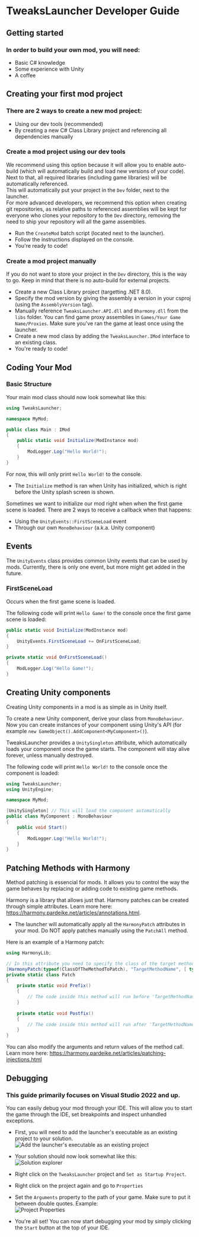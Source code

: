 # TweaksLauncher Developer Guide

## Getting started

### In order to build your own mod, you will need:
- Basic C# knowledge
- Some experience with Unity
- A coffee

## Creating your first mod project
### There are 2 ways to create a new mod project:
- Using our dev tools (recommended)
- By creating a new C# Class Library project and referencing all dependencies manually

### Create a mod project using our dev tools
We recommend using this option because it will allow you to enable auto-build (which will automatically build and load new versions of your code). Next to that, all required libraries (including game libraries) will be automatically referenced.<br>
This will automatically put your project in the `Dev` folder, next to the launcher.<br>
For more advanced developers, we recommend this option when creating git repositories, as relative paths to referenced assemblies will be kept for everyone who clones your repository to the `Dev` directory, removing the need to ship your repository will all the game assemblies.

- Run the `CreateMod` batch script (located next to the launcher).
- Follow the instructions displayed on the console.
- You're ready to code!

### Create a mod project manually
If you do not want to store your project in the `Dev` directory, this is the way to go. Keep in mind that there is no auto-build for external projects.

- Create a new Class Library project (targetting .NET 8.0).
- Specify the mod version by giving the assembly a version in your csproj (using the `AssemblyVersion` tag).
- Manually reference `TweaksLauncher.API.dll` and `0harmony.dll` from the `libs` folder. You can find game proxy assemblies in `Games/Your Game Name/Proxies`. Make sure you've ran the game at least once using the launcher.
- Create a new mod class by adding the `TweaksLauncher.IMod` interface to an existing class.
- You're ready to code!

## Coding Your Mod
### Basic Structure
Your main mod class should now look somewhat like this:
```cs
using TweaksLauncher;

namespace MyMod;

public class Main : IMod
{
    public static void Initialize(ModInstance mod)
    {
        ModLogger.Log("Hello World!");
    }
}
```

For now, this will only print `Hello World!` to the console.<br>
- The `Initialize` method is ran when Unity has initialized, which is right before the Unity splash screen is shown.

Sometimes we want to initialize our mod right when when the first game scene is loaded. There are 2 ways to receive a callback when that happens:
- Using the `UnityEvents::FirstSceneLoad` event
- Through our own `MonoBehaviour` (a.k.a. Unity component)

## Events
The `UnityEvents` class provides common Unity events that can be used by mods. Currently, there is only one event, but more might get added in the future.

### FirstSceneLoad
Occurs when the first game scene is loaded.

The following code will print `Hello Game!` to the console once the first game scene is loaded:
```cs
public static void Initialize(ModInstance mod)
{
    UnityEvents.FirstSceneLoad += OnFirstSceneLoad;
}

private static void OnFirstSceneLoad()
{
    ModLogger.Log("Hello Game!");
}
```

## Creating Unity components
Creating Unity components in a mod is as simple as in Unity itself.

To create a new Unity component, derive your class from `MonoBehaviour`. Now you can create instances of your component using Unity's API (for example `new GameObject().AddComponent<MyComponent>()`).

TweaksLauncher provides a `UnitySingleton` attribute, which automatically loads your component once the game starts. The component will stay alive forever, unless manually destroyed.

The following code will print `Hello World!` to the console once the component is loaded:
```cs
using TweaksLauncher;
using UnityEngine;

namespace MyMod;

[UnitySingleton] // This will load the component automatically
public class MyComponent : MonoBehaviour
{
    public void Start()
    {
        ModLogger.Log("Hello World!");
    }
}
```

## Patching Methods with Harmony
Method patching is essencial for mods. It allows you to control the way the game behaves by replacing or adding code to existing game methods.

Harmony is a library that allows just that. Harmony patches can be created through simple attributes. Learn more here: https://harmony.pardeike.net/articles/annotations.html.
- The launcher will automatically apply all the `HarmonyPatch` attributes in your mod. Do NOT apply patches manually using the `PatchAll` method.

Here is an example of a Harmony patch:
```cs
using HarmonyLib;

// In this attribute you need to specify the class of the target method, the target method name, and the target method parameters.
[HarmonyPatch(typeof(ClassOfTheMethodToPatch), "TargetMethodName", [ typeof(int) ])]
private static class Patch
{
    private static void Prefix()
    {
        // The code inside this method will run before 'TargetMethodName' is executed
    }
    
    private static void Postfix()
    {
        // The code inside this method will run after 'TargetMethodName' has executed
    }
}
```

You can also modify the arguments and return values of the method call. Learn more here: https://harmony.pardeike.net/articles/patching-injections.html

## Debugging
### This guide primarily focuses on Visual Studio 2022 and up.

You can easily debug your mod through your IDE. This will allow you to start the game through the IDE, set breakpoints and inspect unhandled exceptions.

- First, you will need to add the launcher's executable as an existing project to your solution.<br>
![Add the launcher's executable as an existing project](img/debug1.png)

- Your solution should now look somewhat like this:<br>
![Solution explorer](img/debug2.png)

- Right click on the `TweaksLauncher` project and `Set as Startup Project`.

- Right click on the project again and go to `Properties`

- Set the `Arguments` property to the path of your game. Make sure to put it between double quotes. Example:<br>
![Project Properties](image.png)

- You're all set! You can now start debugging your mod by simply clicking the `Start` button at the top of your IDE.